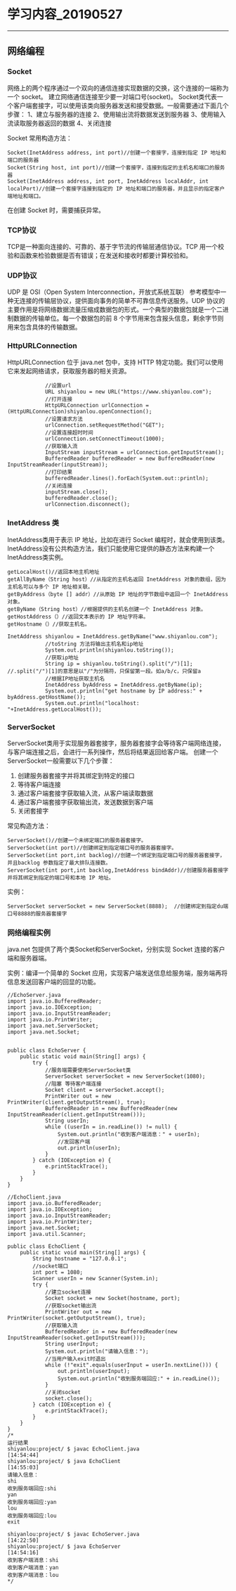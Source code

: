 # 学习内容_20190527



---

## 网络编程
### Socket
网络上的两个程序通过一个双向的通信连接实现数据的交换，这个连接的一端称为一个 socket。 建立网络通信连接至少要一对端口号(socket)。
Socket类代表一个客户端套接字，可以使用该类向服务器发送和接受数据。一般需要通过下面几个步骤：
1、建立与服务器的连接
2、使用输出流将数据发送到服务器
3、使用输入流读取服务器返回的数据
4、关闭连接

Socket 常用构造方法：
```
Socket(InetAddress address, int port)//创建一个套接字，连接到指定 IP 地址和端口的服务器
Socket(String host, int port)//创建一个套接字，连接到指定的主机名和端口的服务器
Socket(InetAddress address, int port, InetAddress localAddr, int localPort)//创建一个套接字连接到指定的 IP 地址和端口的服务器，并且显示的指定客户端地址和端口。
```
在创建 Socket 时，需要捕获异常。
### TCP协议
TCP是一种面向连接的、可靠的、基于字节流的传输层通信协议。TCP 用一个校验和函数来检验数据是否有错误；在发送和接收时都要计算校验和。
### UDP协议
UDP 是 OSI（Open System Interconnection，开放式系统互联） 参考模型中一种无连接的传输层协议，提供面向事务的简单不可靠信息传送服务。UDP 协议的主要作用是将网络数据流量压缩成数据包的形式。一个典型的数据包就是一个二进制数据的传输单位。每一个数据包的前 8 个字节用来包含报头信息，剩余字节则用来包含具体的传输数据。
### HttpURLConnection
HttpURLConnection 位于 java.net 包中，支持 HTTP 特定功能。我们可以使用它来发起网络请求，获取服务器的相关资源。
```
            //设置url
            URL shiyanlou = new URL("https://www.shiyanlou.com");
            //打开连接
            HttpURLConnection urlConnection = (HttpURLConnection)shiyanlou.openConnection();
            //设置请求方法
            urlConnection.setRequestMethod("GET");
            //设置连接超时时间
            urlConnection.setConnectTimeout(1000);
            //获取输入流
            InputStream inputStream = urlConnection.getInputStream();
            BufferedReader bufferedReader = new BufferedReader(new InputStreamReader(inputStream));
            //打印结果
            bufferedReader.lines().forEach(System.out::println);
            //关闭连接
            inputStream.close();
            bufferedReader.close();
            urlConnection.disconnect();
```

### InetAddress 类
InetAddress类用于表示 IP 地址，比如在进行 Socket 编程时，就会使用到该类。
InetAddress没有公共构造方法，我们只能使用它提供的静态方法来构建一个InetAddress类实例。
```
getLocalHost()//返回本地主机地址
getAllByName（String host）//从指定的主机名返回 InetAddress 对象的数组，因为主机名可以与多个 IP 地址相关联。
getByAddress（byte [] addr）//从原始 IP 地址的字节数组中返回一个 InetAddress 对象。
getByName（String host）//根据提供的主机名创建一个 InetAddress 对象。
getHostAddress（）//返回文本表示的 IP 地址字符串。
getHostname（）//获取主机名。
```
```
InetAddress shiyanlou = InetAddress.getByName("www.shiyanlou.com");
            //toString 方法将输出主机名和ip地址
            System.out.println(shiyanlou.toString());
            //获取ip地址
            String ip = shiyanlou.toString().split("/")[1];  //.split("/")[1]的意思是以"/"为分隔符，只保留第一段。如a/b/c，只保留a
            //根据IP地址获取主机名
            InetAddress byAddress = InetAddress.getByName(ip);
            System.out.println("get hostname by IP address:" + byAddress.getHostName());
            System.out.println("localhost: "+InetAddress.getLocalHost());
```

### ServerSocket
ServerSocket类用于实现服务器套接字，服务器套接字会等待客户端网络连接，与客户端连接之后，会进行一系列操作，然后将结果返回给客户端。
创建一个ServerSocket一般需要以下几个步骤：
1. 创建服务器套接字并将其绑定到特定的接口
2. 等待客户端连接
3. 通过客户端套接字获取输入流，从客户端读取数据
4. 通过客户端套接字获取输出流，发送数据到客户端
5. 关闭套接字

常见构造方法：
```
ServerSocket()//创建一个未绑定端口的服务器套接字。
ServerSocket(int port)//创建绑定到指定端口号的服务器套接字。
ServerSocket(int port,int backlog)//创建一个绑定到指定端口号的服务器套接字，并且backlog 参数指定了最大排队连接数。
ServerSocket(int port,int backlog,InetAddress bindAddr)//创建服务器套接字并将其绑定到指定的端口号和本地 IP 地址。
```
实例：
```
ServerSocket serverSocket = new ServerSocket(8888);  //创建绑定到指定du端口号8888的服务器套接字
```

### 网络编程实例
java.net 包提供了两个类Socket和ServerSocket，分别实现 Socket 连接的客户端和服务器端。

实例：编译一个简单的 Socket 应用，实现客户端发送信息给服务端，服务端再将信息发送回客户端的回显的功能。
```
//EchoServer.java
import java.io.BufferedReader;
import java.io.IOException;
import java.io.InputStreamReader;
import java.io.PrintWriter;
import java.net.ServerSocket;
import java.net.Socket;


public class EchoServer {
    public static void main(String[] args) {
        try {
            //服务端需要使用ServerSocket类
            ServerSocket serverSocket = new ServerSocket(1080);
            //阻塞 等待客户端连接
            Socket client = serverSocket.accept();
            PrintWriter out = new PrintWriter(client.getOutputStream(), true);
            BufferedReader in = new BufferedReader(new InputStreamReader(client.getInputStream()));
            String userIn;
            while ((userIn = in.readLine()) != null) {
                System.out.println("收到客户端消息：" + userIn);
                //发回客户端
                out.println(userIn);
            }
        } catch (IOException e) {
            e.printStackTrace();
        }
    }
}

//EchoClient.java
import java.io.BufferedReader;
import java.io.IOException;
import java.io.InputStreamReader;
import java.io.PrintWriter;
import java.net.Socket;
import java.util.Scanner;

public class EchoClient {
    public static void main(String[] args) {
        String hostname = "127.0.0.1";
        //socket端口
        int port = 1080;
        Scanner userIn = new Scanner(System.in);
        try {
            //建立socket连接
            Socket socket = new Socket(hostname, port);
            //获取socket输出流
            PrintWriter out = new PrintWriter(socket.getOutputStream(), true);
            //获取输入流
            BufferedReader in = new BufferedReader(new InputStreamReader(socket.getInputStream()));
            String userInput;
            System.out.println("请输入信息：");
            //当用户输入exit时退出
            while (!"exit".equals(userInput = userIn.nextLine())) {
                out.println(userInput);
                System.out.println("收到服务端回应:" + in.readLine());
            }
            //关闭socket
            socket.close();
        } catch (IOException e) {
            e.printStackTrace();
        }
    }
}
/*
运行结果
shiyanlou:project/ $ javac EchoClient.java                                                                   [14:54:44]
shiyanlou:project/ $ java EchoClient                                                                         [14:55:03]
请输入信息：
shi
收到服务端回应:shi
yan
收到服务端回应:yan
lou
收到服务端回应:lou
exit

shiyanlou:project/ $ javac EchoServer.java                                                                   [14:22:50]
shiyanlou:project/ $ java EchoServer                                                                         [14:54:16]
收到客户端消息：shi
收到客户端消息：yan
收到客户端消息：lou
*/
```
